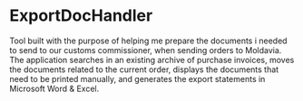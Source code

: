 # ExportDocHandler
Tool built with the purpose of helping me prepare the documents i needed to send to our customs commissioner, when sending orders to Moldavia.
The application  searches in an existing archive of purchase invoices, moves the documents related to the current order, displays the documents that need to be printed 
manually, and generates the export statements in Microsoft Word & Excel.


